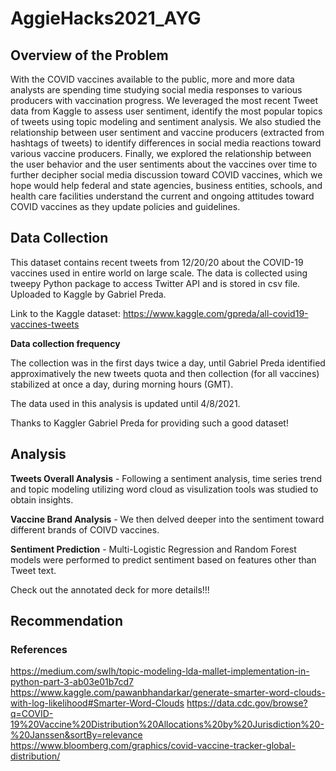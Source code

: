 # AggieHacks2021_AYG

## Overview of the Problem

With the COVID vaccines available to the public, more and more data analysts are spending time studying social media responses to various producers with vaccination progress. We leveraged the most recent Tweet data from Kaggle to assess user sentiment, identify the most popular topics of tweets using topic modeling and sentiment analysis. We also studied the relationship between user sentiment and vaccine producers (extracted from hashtags of tweets) to identify differences in social media reactions toward various vaccine producers. Finally, we explored the relationship between the user behavior and the user sentiments about the vaccines over time to further decipher social media discussion toward COVID vaccines, which we hope would help federal and state agencies, business entities, schools, and health care facilities understand the current and ongoing attitudes toward COVID vaccines as they update policies and guidelines.



## Data Collection

This dataset contains recent tweets from 12/20/20 about the COVID-19 vaccines used in entire world on large scale. The data is collected using tweepy Python package to access Twitter API and is stored in csv file. Uploaded to Kaggle by Gabriel Preda.

Link to the Kaggle dataset: https://www.kaggle.com/gpreda/all-covid19-vaccines-tweets

**Data collection frequency**

The collection was in the first days twice a day, until Gabriel Preda identified approximatively the new tweets quota and then collection (for all vaccines) stabilized at once a day, during morning hours (GMT).

The data used in this analysis is updated until 4/8/2021.

Thanks to Kaggler Gabriel Preda for providing such a good dataset!



## Analysis

**Tweets Overall Analysis** - Following a sentiment analysis, time series trend and topic modeling utilizing word cloud as visulization tools was studied to obtain insights.

**Vaccine Brand Analysis** - We then delved deeper into the sentiment toward different brands of COIVD vaccines.

**Sentiment Prediction** - Multi-Logistic Regression and Random Forest models were performed to predict sentiment based on features other than Tweet text.
           

Check out the annotated deck for more details!!!



## Recommendation




### References
https://medium.com/swlh/topic-modeling-lda-mallet-implementation-in-python-part-3-ab03e01b7cd7
https://www.kaggle.com/pawanbhandarkar/generate-smarter-word-clouds-with-log-likelihood#Smarter-Word-Clouds
https://data.cdc.gov/browse?q=COVID-19%20Vaccine%20Distribution%20Allocations%20by%20Jurisdiction%20-%20Janssen&sortBy=relevance
https://www.bloomberg.com/graphics/covid-vaccine-tracker-global-distribution/





